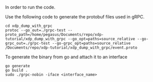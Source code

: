In order to run the code.

Use the following code to generate the protobuf files used in gRPC.
```
cd xdp_dump_with_grpc
protoc --go_out=./grpc-test --proto_path=/home/pegasus/Documents/repo/xdp-tutorial/xdp_dump_with_grpc --go_opt=paths=source_relative --go-grpc_out=./grpc-test --go-grpc_opt=paths=source_relative /Documents/repo/xdp-tutorial/xdp_dump_with_grpc/event.proto
```
To generate the binary from go and attach it to an interface

```
go generate
go build .
sudo ./grpc-nobin -iface <interface_name>
```

